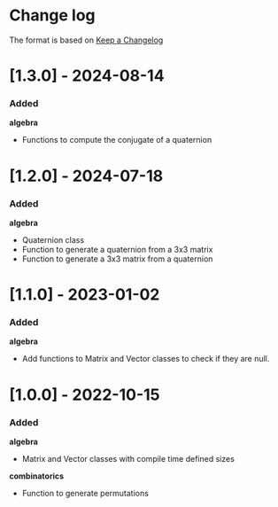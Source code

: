 Change log
==========

The format is based on [Keep a Changelog](https://keepachangelog.com/en/1.0.0/)

[1.3.0] - 2024-08-14
====================

### Added
**algebra**
- Functions to compute the conjugate of a quaternion


[1.2.0] - 2024-07-18
====================

### Added
**algebra**
- Quaternion class
- Function to generate a quaternion from a 3x3 matrix
- Function to generate a 3x3 matrix from a quaternion


[1.1.0] - 2023-01-02
====================

### Added
**algebra**
- Add functions to Matrix and Vector classes to check if they are null.


[1.0.0] - 2022-10-15
====================

### Added
**algebra**
- Matrix and Vector classes with compile time defined sizes

**combinatorics**
- Function to generate permutations
